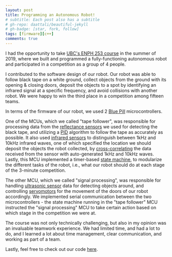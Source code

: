 ```yaml
---
layout: post
title: Programming an Autonomous Robot!
# subtitle: Each post also has a subtitle
# gh-repo: daattali/beautiful-jekyll
# gh-badge: [star, fork, follow]
tags: [firmware][c++]
comments: true
---
```


I had the opportunity to take [UBC's ENPH 253 course](https://courses.students.ubc.ca/cs/courseschedule?pname=subjarea&tname=subj-course&dept=ENPH&course=253) in the summer of 2019, where we built and programmed a fully-functioning autonomous robot and participated in a competition as a group of 4 people.

I contributed to the software design of our robot. Our robot was able to follow black tape on a white ground, collect objects from the ground with its opening & closing doors, deposit the objects to a spot by identifying an infrared signal at a specific frequency, and avoid collisions with another robot. We were happy to win the third place in a competition among fifteen teams.

In terms of the firmware of our robot, we used 2 [Blue Pill](https://stm32-base.org/boards/STM32F103C8T6-Blue-Pill.html) microcontrollers.

One of the MCUs, which we called "tape follower", was responsible for processing data from the [reflectance sensors](https://learn.sparkfun.com/tutorials/qrd1114-optical-detector-hookup-guide/all) we used for detecting the black tape, and utilizing a [PID](https://en.wikipedia.org/wiki/PID_controller) algorithm to follow the tape as accurately as possible. It also used [infrared sensors](https://www.vishay.com/docs/83760/tcrt5000.pdf) to distinguish between 1kHz and 10kHz infrared waves, one of which specified the location we should deposit the objects the robot collected, by [cross-correlating](https://en.wikipedia.org/wiki/Cross-correlation) the data received from the sensor with auto-generated 1kHz and 10kHz waves. Lastly, this MCU implemented a timer-based [state machine](https://en.wikipedia.org/wiki/Finite-state_machine), to modularize the different tasks of the robot, i.e., what our robot should do at each stage of the 3-minute competition.

The other MCU, which we called "signal processing", was responsible for handling [ultrasonic sensor](https://www.maxbotix.com/articles/how-ultrasonic-sensors-work.htm#:~:text=An%20ultrasonic%20sensor%20is%20an,information%20about%20an%20object's%20proximity.) data for detecting objects around, and controlling [servomotors](https://en.wikipedia.org/wiki/Servomotor#:~:text=A%20servomotor%20is%20a%20rotary,a%20sensor%20for%20position%20feedback.) for the movement of the doors of our robot accordingly.
We implemented serial communication between the two microcontrollers - the state machine running in the "tape follower" MCU instructed the "signal processing" MCU to take certain action based on which stage in the competition we were at.

The course was not only technically challenging, but also in my opinion was an invaluable teamwork experience. We had limited time, and had a lot to do, and I learned a lot about time management, clear communication, and working as part of a team.

Lastly, feel free to check out our code [here](https://github.com/gokcedilek/enph253).
